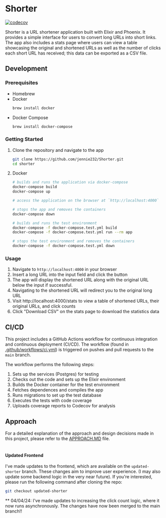 # Shorter 
[![codecov](https://codecov.io/gh/jennie232/Shorter/graph/badge.svg?token=BGRB3SVK0V)](https://codecov.io/gh/jennie232/Shorter) 

Shorter is a URL shortener application built with Elixir and Phoenix. It provides a simple interface for users to convert long URLs into short links. The app also includes a stats page where users can view a table showcasing the original and shortened URLs as well as the number of clicks each short URL has received; this data can be exported as a CSV file.



## Development

### Prerequisites
- Homebrew
- Docker
    ```bash
    brew install docker
    ```
- Docker Compose
    ```bash
    brew install docker-compose
    ```

### Getting Started
1. Clone the repository and navigate to the app
    ```bash
    git clone https://github.com/jennie232/Shorter.git
    cd shorter
    ```

2. Docker
    ```bash
    # builds and runs the application via docker-compose
    docker-compose build
    docker-compose up

    # access the application on the browser at `http://localhost:4000`
    
    # stops the app and removes the containers
    docker-compose down

    # builds and runs the test environment
    docker-compose -f docker-compose.test.yml build
    docker-compose -f docker-compose.test.yml run --rm app
    
    # stops the test environment and removes the containers
    docker-compose -f docker-compose.test.yml down
    ```
### Usage
1. Navigate to `http://localhost:4000` in your browser
2. Insert a long URL into the input field and click the button
3. The app will display the shortened URL along with the original URL below the input if successful.
4. Navigating to the shortened URL will redirect you to the original long URL
5. Visit http://localhost:4000/stats to view a table of shortened URLs, their original URLs, and click counts
6. Click "Download CSV" on the stats page to download the statistics data


## CI/CD
This project includes a GitHub Actions workflow for continuous integration and continuous deployment (CI/CD). The workflow (found in [.github/workflows/ci.yml](.github/workflows/ci.yml)) is triggered on pushes and pull requests to the `main` branch.

The workflow performs the following steps:

1. Sets up the services (Postgres) for testing
2. Checks out the code and sets up the Elixir environment
3. Builds the Docker container for the test environment
4. Fetches dependences and compiles the app
5. Runs migrations to set up the test database
6. Executes the tests with code coverage
7. Uploads coverage reports to Codecov for analysis

## Approach
For a detailed explanation of the approach and design decisions made in this project, please refer to the [APPROACH.MD](/APPROACH.MD) file.<br /><br />


#### Updated Frontend
I've made updates to the frontend, which are available on the `updated-shorter` branch. These changes aim to improve user experience. (I may also update some backend logic in the very near future). If you're interested, please run the following command after cloning the repo:
 ```bash
git checkout updated-shorter
 ```
** 04/04/24: I've made updates to increasing the click count logic, where it now runs asynchronously. The changes have now been merged to the main branch!!
